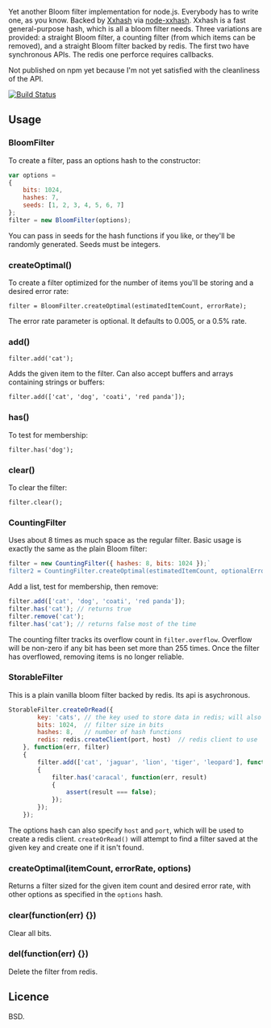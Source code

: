 Yet another Bloom filter implementation for node.js. Everybody has to write one, as you know. Backed by [Xxhash](https://code.google.com/p/xxhash/) via [node-xxhash](https://github.com/mscdex/node-xxhash). Xxhash is a fast general-purpose hash, which is all a bloom filter needs. Three variations are provided: a straight Bloom filter, a counting filter (from which items can be removed), and a straight Bloom filter backed by redis. The first two have synchronous APIs. The redis one perforce requires callbacks.

Not published on npm yet because I'm not yet satisfied with the cleanliness of the API.

[![Build Status](https://secure.travis-ci.org/ceejbot/xx-bloom.png)](http://travis-ci.org/ceejbot/xx-bloom)

## Usage

### BloomFilter

To create a filter, pass an options hash to the constructor:

```javascript
var options =
{
	bits: 1024,
	hashes: 7,
	seeds: [1, 2, 3, 4, 5, 6, 7]
};
filter = new BloomFilter(options);
```

You can pass in seeds for the hash functions if you like, or they'll be randomly generated. Seeds must be integers.

### createOptimal()

To create a filter optimized for the number of items you'll be storing and a desired error rate:

`filter = BloomFilter.createOptimal(estimatedItemCount, errorRate);`

The error rate parameter is optional. It defaults to 0.005, or a 0.5% rate.

### add()

`filter.add('cat');`

Adds the given item to the filter. Can also accept buffers and arrays containing strings or buffers:

`filter.add(['cat', 'dog', 'coati', 'red panda']);`

### has()

To test for membership:

`filter.has('dog');`

### clear()

To clear the filter:

`filter.clear();`

### CountingFilter

Uses about 8 times as much space as the regular filter. Basic usage is exactly the same as the plain Bloom filter:

```javascript
filter = new CountingFilter({ hashes: 8, bits: 1024 });`
filter2 = CountingFilter.createOptimal(estimatedItemCount, optionalErrorRate);
```

Add a list, test for membership, then remove:

```javascript
filter.add(['cat', 'dog', 'coati', 'red panda']);
filter.has('cat'); // returns true
filter.remove('cat');
filter.has('cat'); // returns false most of the time
```

The counting filter tracks its overflow count in `filter.overflow`. Overflow will be non-zero if any bit has been set more than 255 times. Once the filter has overflowed, removing items is no longer reliable.

### StorableFilter

This is a plain vanilla bloom filter backed by redis. Its api is asychronous.

```javascript
StorableFilter.createOrRead({
		key: 'cats', // the key used to store data in redis; will also set 'cats:meta'
		bits: 1024,  // filter size in bits
		hashes: 8,   // number of hash functions
		redis: redis.createClient(port, host)  // redis client to use
	}, function(err, filter)
	{
		filter.add(['cat', 'jaguar', 'lion', 'tiger', 'leopard'], function(err)
		{
			filter.has('caracal', function(err, result)
			{
				assert(result === false);
			});
		});
	});
```

The options hash can also specify `host` and `port`, which will be used to create a redis client. `createOrRead()` will attempt to find a filter saved at the given key and create one if it isn't found.

### createOptimal(itemCount, errorRate, options)

Returns a filter sized for the given item count and desired error rate, with other options as specified in the `options` hash.

### clear(function(err) {})

Clear all bits.

### del(function(err) {})

Delete the filter from redis.

## Licence 

BSD.
